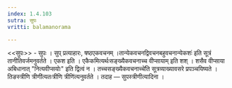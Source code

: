 ```yaml
---
index: 1.4.103
sutra: सुपः
vritti: balamanorama

---
```

<<सुपः>> - सुपः । सुप् प्रत्याहारः, षष्ठएकवचनम् ।तान्येकवचनद्विवचनबहुवचनान्येकशः॑ इति सूत्रं तानीतिवर्जमनुवर्तते । एकश इति । एकैकमित्यर्थःसङ्ख्यैकवचनाच्च वीप्सायाम् इति शश् । शसैव वीप्साया अबिधानात् "नित्यवीप्सयोः" इति द्वित्वं न । तच्चसङ्ख्यैकवचनाच्चे॑ति सूत्रव्याख्यावसरे प्रपञ्चयिष्यते ।तिङस्त्रीणि त्रीणी॑त्यतःत्रीणि त्रीणि॑त्यनुवर्तते । तदाह — सुपस्त्रीणीत्यादिना । 